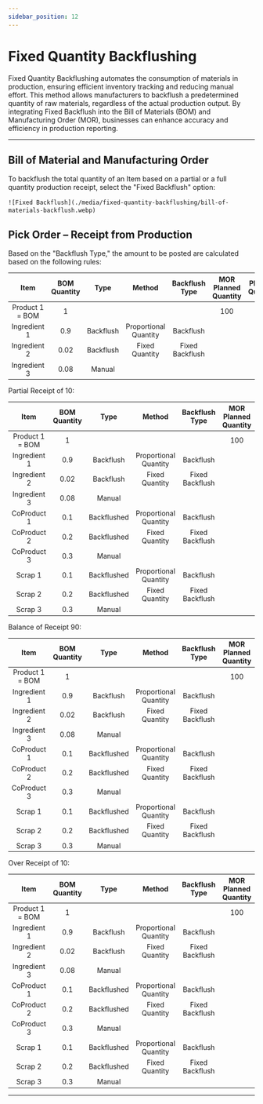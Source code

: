 ```yaml
---
sidebar_position: 12
---
```


# Fixed Quantity Backflushing

Fixed Quantity Backflushing automates the consumption of materials in production, ensuring efficient inventory tracking and reducing manual effort. This method allows manufacturers to backflush a predetermined quantity of raw materials, regardless of the actual production output. By integrating Fixed Backflush into the Bill of Materials (BOM) and Manufacturing Order (MOR), businesses can enhance accuracy and efficiency in production reporting.

---

## Bill of Material and Manufacturing Order

To backflush the total quantity of an Item based on a partial or a full quantity production receipt, select the "Fixed Backflush" option:

    ![Fixed Backflush](./media/fixed-quantity-backflushing/bill-of-materials-backflush.webp)

## Pick Order – Receipt from Production

Based on the "Backflush Type," the amount to be posted are calculated based on the following rules:

|      Item       | BOM Quantity |   Type    |        Method         | Backflush Type  | MOR Planned Quantity | Planned Quantity | Receipt | Actual Quantity |
| :-------------: | :----------: | :-------: | :-------------------: | :-------------: | :------------------: | :--------------: | :-----: | :-------------: |
| Product 1 = BOM |      1       |           |                       |                 |         100          |                  |   10    |                 |
|  Ingredient 1   |     0.9      | Backflush | Proportional Quantity |    Backflush    |                      |        90        |         |        9        |
|  Ingredient 2   |     0.02     | Backflush |    Fixed Quantity     | Fixed Backflush |                      |        2         |         |        2        |
|  Ingredient 3   |     0.08     |  Manual   |                       |                 |                      |        8         |         |                 |

Partial Receipt of 10:

|      Item       | BOM Quantity |    Type     |        Method         | Backflush Type  | MOR Planned Quantity | Planned Quantity | Receipt | Actual Quantity |
| :-------------: | :----------: | :---------: | :-------------------: | :-------------: | :------------------: | :--------------: | :-----: | :-------------: |
| Product 1 = BOM |      1       |             |                       |                 |         100          |                  |   10    |                 |
|  Ingredient 1   |     0.9      |  Backflush  | Proportional Quantity |    Backflush    |                      |        90        |         |        9        |
|  Ingredient 2   |     0.02     |  Backflush  |    Fixed Quantity     | Fixed Backflush |                      |        2         |         |        2        |
|  Ingredient 3   |     0.08     |   Manual    |                       |                 |                      |        8         |         |        0        |
|   CoProduct 1   |     0.1      | Backflushed | Proportional Quantity |    Backflush    |                      |        10        |         |        1        |
|   CoProduct 2   |     0.2      | Backflushed |    Fixed Quantity     | Fixed Backflush |                      |        20        |         |       20        |
|   CoProduct 3   |     0.3      |   Manual    |                       |                 |                      |        30        |         |        0        |
|     Scrap 1     |     0.1      | Backflushed | Proportional Quantity |    Backflush    |                      |        10        |         |        1        |
|     Scrap 2     |     0.2      | Backflushed |    Fixed Quantity     | Fixed Backflush |                      |        20        |         |       20        |
|     Scrap 3     |     0.3      |   Manual    |                       |                 |                      |        30        |         |        0        |

Balance of Receipt 90:

|      Item       | BOM Quantity |    Type     |        Method         | Backflush Type  | MOR Planned Quantity | Planned Quantity | Receipt | Actual Quantity |
| :-------------: | :----------: | :---------: | :-------------------: | :-------------: | :------------------: | :--------------: | :-----: | :-------------: |
| Product 1 = BOM |      1       |             |                       |                 |         100          |                  |   90    |                 |
|  Ingredient 1   |     0.9      |  Backflush  | Proportional Quantity |    Backflush    |                      |        90        |         |       81        |
|  Ingredient 2   |     0.02     |  Backflush  |    Fixed Quantity     | Fixed Backflush |                      |        2         |         |        0        |
|  Ingredient 3   |     0.08     |   Manual    |                       |                 |                      |        8         |         |        0        |
|   CoProduct 1   |     0.1      | Backflushed | Proportional Quantity |    Backflush    |                      |        10        |         |        9        |
|   CoProduct 2   |     0.2      | Backflushed |    Fixed Quantity     | Fixed Backflush |                      |        20        |         |        0        |
|   CoProduct 3   |     0.3      |   Manual    |                       |                 |                      |        30        |         |        0        |
|     Scrap 1     |     0.1      | Backflushed | Proportional Quantity |    Backflush    |                      |        10        |         |        9        |
|     Scrap 2     |     0.2      | Backflushed |    Fixed Quantity     | Fixed Backflush |                      |        20        |         |        0        |
|     Scrap 3     |     0.3      |   Manual    |                       |                 |                      |        30        |         |        0        |

Over Receipt of 10:

|      Item       | BOM Quantity |    Type     |        Method         | Backflush Type  | MOR Planned Quantity | Planned Quantity | Receipt | Actual Quantity |
| :-------------: | :----------: | :---------: | :-------------------: | :-------------: | :------------------: | :--------------: | :-----: | :-------------: |
| Product 1 = BOM |      1       |             |                       |                 |         100          |                  |   10    |                 |
|  Ingredient 1   |     0.9      |  Backflush  | Proportional Quantity |    Backflush    |                      |        90        |         |        9        |
|  Ingredient 2   |     0.02     |  Backflush  |    Fixed Quantity     | Fixed Backflush |                      |        2         |         |        0        |
|  Ingredient 3   |     0.08     |   Manual    |                       |                 |                      |        8         |         |        0        |
|   CoProduct 1   |     0.1      | Backflushed | Proportional Quantity |    Backflush    |                      |        10        |         |        1        |
|   CoProduct 2   |     0.2      | Backflushed |    Fixed Quantity     | Fixed Backflush |                      |        20        |         |        0        |
|   CoProduct 3   |     0.3      |   Manual    |                       |                 |                      |        30        |         |        0        |
|     Scrap 1     |     0.1      | Backflushed | Proportional Quantity |    Backflush    |                      |        10        |         |        1        |
|     Scrap 2     |     0.2      | Backflushed |    Fixed Quantity     | Fixed Backflush |                      |        20        |         |        0        |
|     Scrap 3     |     0.3      |   Manual    |                       |                 |                      |        30        |         |        0        |

---
